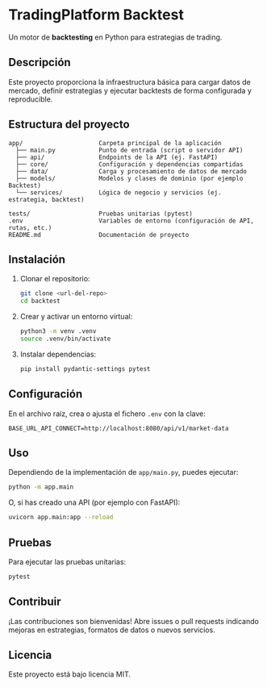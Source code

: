 # TradingPlatform Backtest

Un motor de **backtesting** en Python para estrategias de trading.

## Descripción

Este proyecto proporciona la infraestructura básica para cargar datos de mercado, definir estrategias y ejecutar backtests de forma configurada y reproducible.

## Estructura del proyecto

```text
app/                     Carpeta principal de la aplicación
  ├── main.py            Punto de entrada (script o servidor API)
  ├── api/               Endpoints de la API (ej. FastAPI)
  ├── core/              Configuración y dependencias compartidas
  ├── data/              Carga y procesamiento de datos de mercado
  ├── models/            Modelos y clases de dominio (por ejemplo Backtest)
  └── services/          Lógica de negocio y servicios (ej. estrategia, backtest)

tests/                   Pruebas unitarias (pytest)
.env                     Variables de entorno (configuración de API, rutas, etc.)
README.md                Documentación de proyecto
```

## Instalación

1. Clonar el repositorio:

   ```bash
   git clone <url-del-repo>
   cd backtest
   ```

2. Crear y activar un entorno virtual:

   ```bash
   python3 -m venv .venv
   source .venv/bin/activate
   ```

3. Instalar dependencias:

   ```bash
   pip install pydantic-settings pytest
   ```

## Configuración

En el archivo raíz, crea o ajusta el fichero `.env` con la clave:

```dotenv
BASE_URL_API_CONNECT=http://localhost:8080/api/v1/market-data
```

## Uso

Dependiendo de la implementación de `app/main.py`, puedes ejecutar:

```bash
python -m app.main
```

O, si has creado una API (por ejemplo con FastAPI):

```bash
uvicorn app.main:app --reload
```

## Pruebas

Para ejecutar las pruebas unitarias:

```bash
pytest
```

## Contribuir

¡Las contribuciones son bienvenidas! Abre issues o pull requests indicando mejoras en estrategias, formatos de datos o nuevos servicios.

## Licencia

Este proyecto está bajo licencia MIT.
  
